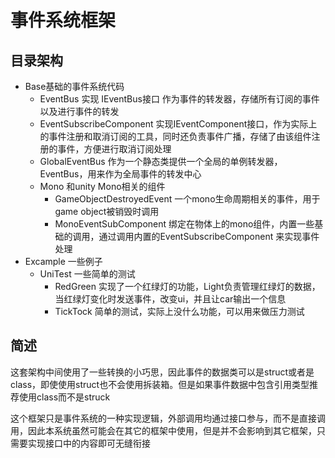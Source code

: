 ﻿# 事件系统框架

## 目录架构
 - Base基础的事件系统代码
   - EventBus 实现 IEventBus接口 作为事件的转发器，存储所有订阅的事件以及进行事件的转发
   - EventSubscribeComponent 实现IEventComponent接口，作为实际上的事件注册和取消订阅的工具，同时还负责事件广播，存储了由该组件注册的事件，方便进行取消订阅处理
   - GlobalEventBus 作为一个静态类提供一个全局的单例转发器，EventBus，用来作为全局事件的转发中心
   - Mono 和unity Mono相关的组件
     - GameObjectDestroyedEvent 一个mono生命周期相关的事件，用于game object被销毁时调用
     - MonoEventSubComponent 绑定在物体上的mono组件，内置一些基础的调用，通过调用内置的EventSubscribeComponent 来实现事件处理
 - Excample 一些例子
   - UniTest 一些简单的测试
     - RedGreen 实现了一个红绿灯的功能，Light负责管理红绿灯的数据，当红绿灯变化时发送事件，改变ui，并且让car输出一个信息
     - TickTock 简单的测试，实际上没什么功能，可以用来做压力测试

## 简述
这套架构中间使用了一些转换的小巧思，因此事件的数据类可以是struct或者是class，即使使用struct也不会使用拆装箱。但是如果事件数据中包含引用类型推荐使用class而不是struck

这个框架只是事件系统的一种实现逻辑，外部调用均通过接口参与，而不是直接调用，因此本系统虽然可能会在其它的框架中使用，但是并不会影响到其它框架，只需要实现接口中的内容即可无缝衔接